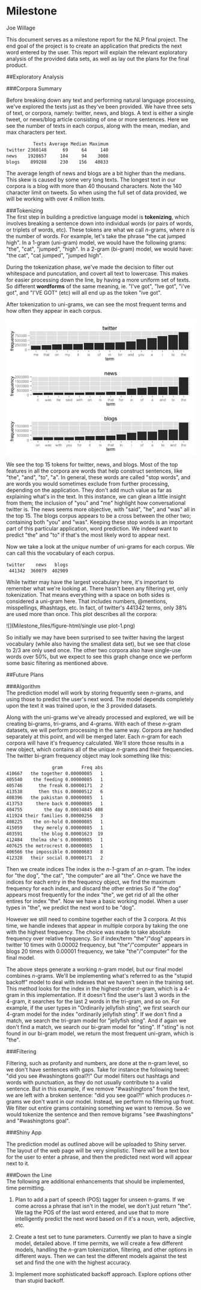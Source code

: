 # Milestone
Joe Willage  



This document serves as a milestone report for the NLP final project. The end goal of the project 
is to create an application that predicts the next word entered by the user. This report will 
explain the relevant exploratory analysis of the provided data sets, as well as lay out the plans 
for the final product.  

##Exploratory Analysis

###Corpora Summary  


Before breaking down any text and performing natural language processing, we've explored the texts 
just as they've been provided. We have three sets of text, or corpora, namely: twitter, news, and
blogs. A text is either a single tweet, or news/blog article consisting of one or more sentences. 
Here we see the number of texts in each corpus, along with the mean, median, and max characters per
text.  


```
          Texts Average Median Maximum
twitter 2360148      69     64     140
news    1928657     104     94    3008
blogs    899288     230    156   40833
```

The average length of news and blogs are a bit higher than the medians. This skew is caused by some 
very long texts. The longest text in our corpora is a blog with more than 40 thousand characters. 
Note the 140 character limit on tweets. So when using the full set of data provided, we will be 
working with over 4 million texts. 

###Tokenizing  
The first step in building a predictive language model is **tokenizing**, which involves breaking a
sentence down into individual words (or pairs of words, or triplets of words, etc). These tokens are what we call *n*-grams, where *n* is the number of words. For example, let's take the phrase "the 
cat jumped high". In a 1-gram (uni-gram) model, we would have the following grams: "the", "cat",
"jumped", "high". In a 2-gram (bi-gram) model, we would have: "the cat", "cat jumped", "jumped 
high".  

During the tokenization phase, we've made the decision to filter out whitespace and puncutation,
and covert all text to lowercase. This makes for easier processing down the line, by having a more
uniform set of texts. So different **wordforms** of the same meaning, ie. "I've got", "Ive got", 
"i've got", and "I'VE GOT" (etc) will all end up as the token "ive got".  




After tokenization to uni-grams, we can see the most frequent terms and how often they appear in 
each corpus.  

![](Milestone_files/figure-html/topfeatures-1.png) 

We see the top 15 tokens for twitter, news, and blogs. Most of the top features in all the corpora 
are words that help construct sentences, like "the", "and", "to", "a". In general, these words are 
called "stop words", and are words you would sometimes exclude from further processing, depending on
the application. They don't add much value as far as explaining what's in the text. In this 
instance, we can glean a little insight from them; the inclusion of "you" and "me" highlight how
conversational twitter is. The news seems more objective, with "said", "he", and "was" all in the 
top 15. The blogs corpus appears to be a cross between the other two; containing both "you" and 
"was". Keeping these stop words is an important part of this particular application, word 
prediction. We indeed want to predict "the" and "to" if that's the most likely word to appear next.  

Now we take a look at the *unique* number of uni-grams for each corpus. We can call this the 
vocabulary of each corpus.  


```
twitter    news   blogs 
 441342  360079  402909 
```

While twitter may have the largest vocabulary here, it's important to remember what we're looking 
at. There hasn't been any filtering yet, only tokenization. That means everything with a space on 
both sides is considered a uni-gram here. That includes numbers, @mentions, misspellings, #hashtags,
etc. In fact, of twitter's 441342 terms, only 38% are used
more than once. This plot describes all the corpora:  

![](Milestone_files/figure-html/single use plot-1.png) 


So initially we may have been surprised to see twitter having the largest vocabulary (while also 
having the smallest data set), but we see that close to 2/3 are only used once. The other two 
corpora also have single-use words over 50%, but we expect to see this graph change once we perform
some basic filtering as mentioned above.

##Future Plans  

###Algorithm  
The prediction model will work by storing frequently seen *n*-grams, and using those to predict the
user's next word. The model depends completely upon the text it was trained upon, ie the 3 provided
datasets. 

Along with the uni-grams we've already processed and explored, we will be creating bi-grams, 
tri-grams, and 4-grams. With each of these *n*-gram datasets, we will perform processing in the same
way. Corpora are handled separately at this point, and will be merged later. Each *n*-gram for each
corpora will have it's frequency calculated. We'll store those results in a new object, which 
contains all of the unique *n*-grams and their frequencies. The twitter bi-gram frequency object 
may look something like this:




```
                 gram       Freq abs
410667   the together 0.00000085   1
405540    the feeding 0.00000085   1
405746      the freak 0.00000171   2
413538      then this 0.00000512   6
408396   the pakistan 0.00000085   1
413753     there back 0.00000085   1
404755        the day 0.00034845 408
411924 their families 0.00000256   3
408225    the on-hold 0.00000085   1
415059    they merely 0.00000085   1
403591       the blog 0.00001623  19
412484   thelma she's 0.00000085   1
407625 the metrocrest 0.00000085   1
406566 the impossible 0.00000683   8
412328   their social 0.00000171   2
```

Then we create indices The index is the *n-1*-gram of an *n*-gram. The index for "the dog", "the 
cat", "the computer" are all "the". Once we have the indices for each entry in the frequency object,
we find the maximum frequency for each index, and discard the other entries So if "the dog" appears
most frequently for the index "the", we get rid of all the other entires for index "the". Now we 
have a basic working model. When a user types in "the", we predict the next word to be "dog".  

However we still need to combine together each of the 3 corpora. At this time, we handle indexes 
that appear in multiple corpora by taking the one with the highest frequency. The choice was made 
to take absolute frequency over relative frequency. So if index/term "the"/"dog" appears in twitter
10 times with 0.00002 frequency, but "the"/"computer" appears in blogs 20 times with 0.00001 
frequency, we take "the"/"computer" for the final model. 

The above steps generate a working *n*-gram model, but our final model combines *n*-grams. We'll be
implementing what's referred to as the "stupid backoff" model to deal with indexes that we haven't 
seen in the training set. This method looks for the index in the highest-order *n*-gram, which is 
a 4-gram in this implementation. If it doesn't find the user's last 3 words in the 4-gram, it 
searches for the last 2 words in the tri-gram, and so on. For example, if the user types in 
"Ordinarily jellyfish sting", we first search our 4-gram model for the index "ordinarily jellyfish
sting". If we don't find a match, we search the tri-gram model for "jellyfish sting". And if again 
we don't find a match, we search our bi-gram model for "sting". If "sting" is not found in our 
bi-gram model, we return the most frequent uni-gram, which is "the".  

###Filtering  

Filtering, such as profanity and numbers, are done at the n-gram level, so we don't have sentences
with gaps. Take for instance the following tweet: "did you see #washingtons goal?!" Our model 
filters out hashtags and words with punctuation, as they do not usually contribute to a valid 
sentence. But in this example, if we remove "#washingtons" from the text, we are left with a broken 
sentence: "did you see goal?!" which produces *n*-grams we don't want in our model. Instead, we
perform no filtering up front. We filter out entire grams containing something we want to remove. So
we would tokenize the sentence and then remove bigrams "see #washingtons" and "#washingtons goal". 

###Shiny App  

The prediction model as outlined above will be uploaded to Shiny server. The layout of the web page 
will be very simplistic. There will be a text box for the user to enter a phrase, and then the 
predicted next word will appear next to it. 

###Down the Line  
The following are additional enhancements that should be implemented, time permitting.  

1)  Plan to add a part of speech (POS) tagger for unseen n-grams. If we come across a phrase that 
isn't in the model, we don't just return "the". We tag the POS of the last word entered, and use 
that to more intelligently predict the next word based on if it's a noun, verb, adjective, etc.

2)  Create a test set to tune parameters. Currently we plan to have a single model, detailed above.
If time permits, we will create a few different models, handling the *n*-gram tokenization, 
filtering, and other options in different ways. Then we can test the different models against the 
test set and find the one with the highest accuracy.

3)  Implement more sophisticated backoff approach. Explore options other than stupid backoff.
